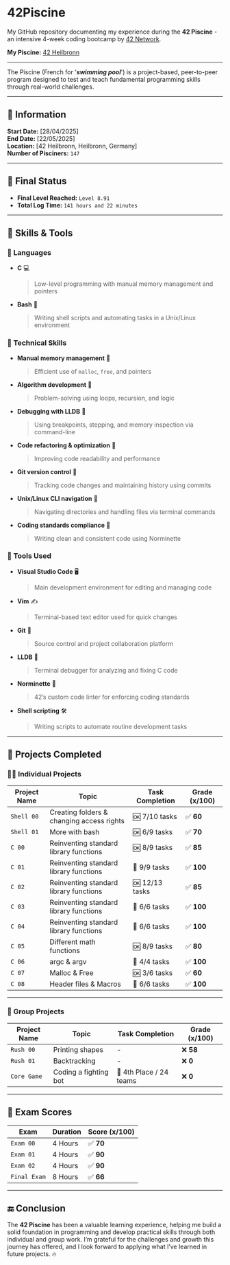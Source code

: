 # 42Piscine

My GitHub repository documenting my experience during the **42 Piscine** - an intensive 4-week coding bootcamp by [42 Network](https://42.fr/en/homepage).

**My Piscine:** [42 Heilbronn](https://www.42heilbronn.de/en/homepage)

---

The Piscine (French for '_**swimming pool**_') is a project-based, peer-to-peer program designed to test and teach fundamental programming skills through real-world challenges.

---

## 📅 Information

**Start Date:** [28/04/2025]  
**End Date:** [22/05/2025]  
**Location:** [42 Heilbronn, Heilbronn, Germany]  
**Number of Pisciners:** `147`

---

## 🎯 Final Status

- **Final Level Reached:** `Level 8.91`
- **Total Log Time:** `141 hours and 22 minutes`

---
## 🧠 Skills & Tools

### 💬 Languages  
- **C** 💻  
  > Low-level programming with manual memory management and pointers  
- **Bash** 🐚  
  > Writing shell scripts and automating tasks in a Unix/Linux environment  

### 🚀 Technical Skills  
- **Manual memory management** 🧠  
  > Efficient use of `malloc`, `free`, and pointers  
- **Algorithm development** 🧩  
  > Problem-solving using loops, recursion, and logic  
- **Debugging with LLDB** 🐞  
  > Using breakpoints, stepping, and memory inspection via command-line  
- **Code refactoring & optimization** 🔧  
  > Improving code readability and performance  
- **Git version control** 🌿  
  > Tracking code changes and maintaining history using commits  
- **Unix/Linux CLI navigation** 📂  
  > Navigating directories and handling files via terminal commands  
- **Coding standards compliance** 🧾  
  > Writing clean and consistent code using Norminette  

### 🧰 Tools Used  
- **Visual Studio Code** 🖥️  
  > Main development environment for editing and managing code  
- **Vim** ✍️  
  > Terminal-based text editor used for quick changes  
- **Git** 🔄  
  > Source control and project collaboration platform  
- **LLDB** 🐛  
  > Terminal debugger for analyzing and fixing C code  
- **Norminette** 📏  
  > 42’s custom code linter for enforcing coding standards  
- **Shell scripting** 🛠️  
  > Writing scripts to automate routine development tasks  

---

## 📁 Projects Completed

### 🧑‍💻 Individual Projects

| Project Name     | Topic                                     | Task Completion       | Grade (x/100)|  
|------------------|-------------------------------------------|-----------------------|--------------|
| `Shell 00`       | Creating folders & changing access rights | 🆗 7/10  tasks         | ✅ **60**    |
| `Shell 01`       | More with bash                            | 🆗 6/9   tasks         | ✅ **70**    |
| `C 00`           | Reinventing standard library functions    | 🆗 8/9   tasks         | ✅ **85**    |
| `C 01`           | Reinventing standard library functions    | 💯 9/9   tasks         | ✅ **100**   |
| `C 02`           | Reinventing standard library functions    | 🆗 12/13 tasks         | ✅ **85**    |
| `C 03`           | Reinventing standard library functions    | 💯 6/6   tasks         | ✅ **100**   |
| `C 04`           | Reinventing standard library functions    | 💯 6/6   tasks         | ✅ **100**   |
| `C 05`           | Different math functions                  | 🆗 8/9   tasks         | ✅ **80**    |
| `C 06`           | argc & argv                               | 💯 4/4   tasks         | ✅ **100**   |
| `C 07`           | Malloc & Free                             | 🆗 3/6   tasks         | ✅ **60**    |
| `C 08`           | Header files & Macros                     | 💯 6/6   tasks         | ✅ **100**   |

---

### 👥 Group Projects

| Project Name     | Topic                                     | Task Completion       | Grade (x/100)|  
|------------------|-------------------------------------------|-----------------------|--------------|
| `Rush 00`        | Printing shapes                           | -                      | ❌ **58**    |
| `Rush 01`        | Backtracking                              | -                      | ❌ **0**     |
| `Core Game`      | Coding a fighting bot                     | 🏅 4th Place / 24 teams | ❌ **0**    |

---

## 📝 Exam Scores

| Exam             | Duration | Score (x/100) |
|------------------|----------|---------------|
| `Exam 00`        | 4 Hours  | ✅ **70**      |
| `Exam 01`        | 4 Hours  | ✅ **90**      |
| `Exam 02`        | 4 Hours  | ✅ **90**      |
| `Final Exam`     | 8 Hours  | ✅ **66**      |

---

## 🔚 Conclusion

The **42 Piscine** has been a valuable learning experience, helping me build a solid foundation in programming and develop practical skills through both individual and group work. I’m grateful for the challenges and growth this journey has offered, and I look forward to applying what I’ve learned in future projects. 🔥
